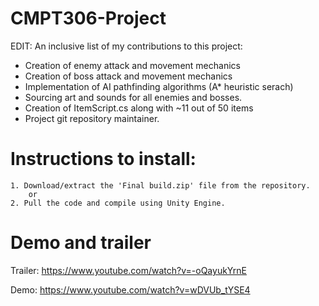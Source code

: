 # CMPT306-Project

EDIT: An inclusive list of my contributions to this project:
- Creation of enemy attack and movement mechanics
- Creation of boss attack and movement mechanics
- Implementation of AI pathfinding algorithms (A* heuristic serach)
- Sourcing art and sounds for all enemies and bosses.
- Creation of ItemScript.cs along with ~11 out of 50 items
- Project git repository maintainer.

# Instructions to install:
```
1. Download/extract the 'Final build.zip' file from the repository.
    or
2. Pull the code and compile using Unity Engine.
```

# Demo and trailer

Trailer:  https://www.youtube.com/watch?v=-oQayukYrnE

Demo: https://www.youtube.com/watch?v=wDVUb_tYSE4


